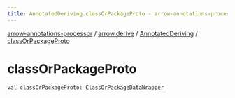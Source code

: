 ```yaml
---
title: AnnotatedDeriving.classOrPackageProto - arrow-annotations-processor
---
```


[arrow-annotations-processor](../../index.html) / [arrow.derive](../index.html) / [AnnotatedDeriving](index.html) / [classOrPackageProto](./class-or-package-proto.html)

# classOrPackageProto

`val classOrPackageProto: `[`ClassOrPackageDataWrapper`](../../arrow.common.utils/-class-or-package-data-wrapper/index.html)